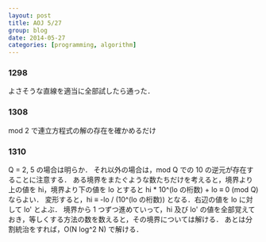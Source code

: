 ```yaml
---
layout: post
title: AOJ 5/27
group: blog
date: 2014-05-27
categories: [programming, algorithm]
---
```


### 1298
よさそうな直線を適当に全部試したら通った．

### 1308
mod 2 で連立方程式の解の存在を確かめるだけ

### 1310
Q = 2, 5 の場合は明らか．
それ以外の場合は，mod Q での 10 の逆元が存在することに注意する．
ある境界をまたぐような数たちだけを考えると，境界より上の値を hi，境界より下の値を lo とすると hi * 10^(lo の桁数) + lo ≡ 0 (mod Q) ならよい．
変形すると，hi ≡ -lo / (10^(lo の桁数)) となる．右辺の値を lo に対して lo' とよぶ．
境界から 1 つずつ進めていって，hi 及び lo' の値を全部覚えておき，等しくする方法の数を数えると，その境界については解ける．
あとは分割統治をすれば，O(N log^2 N) で解ける．
